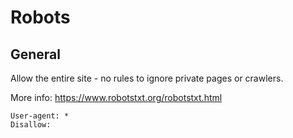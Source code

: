 # Robots

## General

Allow the entire site - no rules to ignore private pages or crawlers. 

More info: https://www.robotstxt.org/robotstxt.html

```
User-agent: *
Disallow:
```
